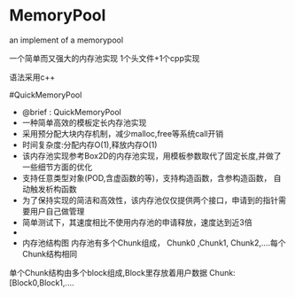 # MemoryPool
an implement of a memorypool

一个简单而又强大的内存池实现
1个头文件+1个cpp实现

语法采用c++

#QuickMemoryPool
* @brief : QuickMemoryPool
* 一种简单高效的模板定长内存池实现
* 采用预分配大块内存机制，减少malloc,free等系统call开销
* 时间复杂度:分配内存O(1),释放内存O(1)
* 该内存池实现参考Box2D的内存池实现，用模板参数取代了固定长度,并做了一些细节方面的优化
* 支持任意类型对象(POD,含虚函数的等)，支持构造函数，含参构造函数， 自动触发析构函数
* 为了保持实现的简洁和高效性，该内存池仅仅提供两个接口，申请到的指针需要用户自己做管理
* 简单测试下，其速度相比不使用内存池的申请释放，速度达到近3倍
* 
*  内存池结构图
内存池有多个Chunk组成，
Chunk0 ,Chunk1, Chunk2,....每个Chunk结构相同

单个Chunk结构由多个block组成,Block里存放着用户数据
Chunk:[Block0,Block1,....          


